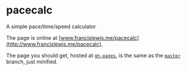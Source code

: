 # pacecalc
A simple pace/time/speed calculator

The page is online at [www.francislewis.me/pacecalc](http://www.francislewis.me/pacecalc).

The page you should get, hosted at [`gh-pages`](https://github.com/francislewis/pacecalc/tree/gh-pages), is the same as the [`master`](https://github.com/francislewis/pacecalc) branch, just minified.
